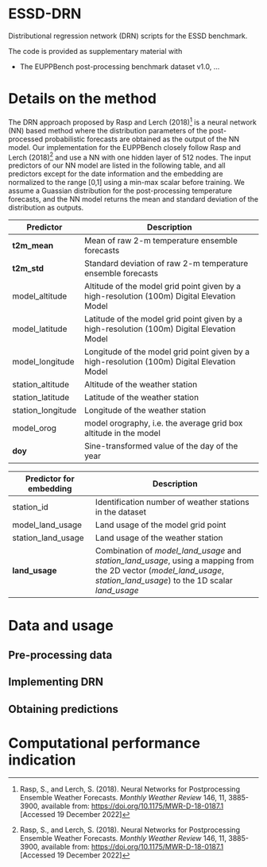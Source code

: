 # ESSD-DRN

Distributional regression network (DRN) scripts for the ESSD benchmark. 

The code is provided as supplementary material with
- The EUPPBench post-processing benchmark dataset v1.0, ...

# Details on the method

The DRN approach proposed by Rasp and Lerch (2018)[^fn1] is a neural network (NN) based method where the distribution parameters of the post-processed probabilistic forecasts are obtained as the output of the NN model. Our implementation for the EUPPBench closely follow Rasp and Lerch (2018)[^fn1] and use a NN with one hidden layer of 512 nodes. The input predictors of our NN model are listed in the following table, and all predictors except for the date information and the embedding are normalized to the range [0,1] using a min-max scalar before training. We assume a Guassian distribution for the post-processing temperature forecasts, and the NN model returns the mean and standard deviation of the distribution as outputs.

|Predictor| Description|
|-------------|---------------|
|**t2m_mean**| Mean of raw 2-m temperature ensemble forecasts|
|**t2m_std**| Standard deviation of raw 2-m temperature ensemble forecasts|
|model_altitude| Altitude of the model grid point given by a high-resolution (100m) Digital Elevation Model|
|model_latitude| Latitude of the model grid point given by a high-resolution (100m) Digital Elevation Model|
|model_longitude| Longitude of the model grid point given by a high-resolution (100m) Digital Elevation Model|
|station_altitude| Altitude of the weather station|
|station_latitude| Latitude of the weather station| 
|station_longitude| Longitude of the weather station|
|model_orog| model orography, i.e. the average grid box altitude in the model|
|**doy**| Sine-transformed value of the day of the year|

|Predictor for embedding| Description|
|-------------|---------------|
|station_id| Identification number of weather stations in the dataset|
|model_land_usage| Land usage of the model grid point|
|station_land_usage| Land usage of the weather station|
|**land_usage**| Combination of *model_land_usage* and *station_land_usage*, using a mapping from the 2D vector (*model_land_usage*, *station_land_usage*) to the 1D scalar *land_usage*|


[^fn1]: Rasp, S., and Lerch, S. (2018). Neural Networks for Postprocessing Ensemble Weather Forecasts. *Monthly Weather Review* 146, 11, 3885-3900, available from: <https://doi.org/10.1175/MWR-D-18-0187.1> [Accessed 19 December 2022]


# Data and usage

## Pre-processing data

## Implementing DRN

## Obtaining predictions

# Computational performance indication
